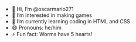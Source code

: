 - 👋 Hi, I’m @oscarmario271
- 👀 I’m interested in making games
- 🌱 I’m currently learning coding in HTML and CSS
- 😄 Pronouns: he/him
- ⚡ Fun fact: Worms have 5 hearts!

<!---
oscarmario271/oscarmario271 is a ✨ special ✨ repository because its `README.md` (this file) appears on your GitHub profile.
You can click the Preview link to take a look at your changes.
--->
